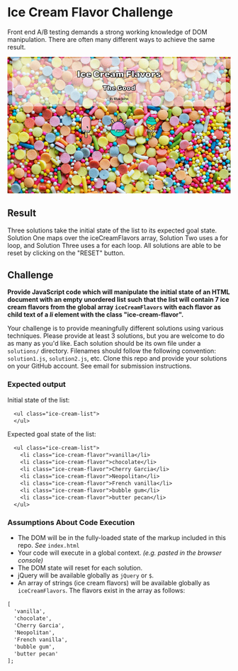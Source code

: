 # Ice Cream Flavor Challenge

Front end A/B testing demands a strong working knowledge of DOM manipulation. There are often many different ways to achieve the same result.

![](icecreamflavors.gif)

## Result

Three solutions take the initial state of the list to its expected goal state. Solution One maps over the iceCreamFlavors array, Solution Two uses a for loop, and Solution Three uses a for each loop. All solutions are able to be reset by clicking on the "RESET" button. 

## Challenge

**Provide JavaScript code which will manipulate the initial state of an HTML document with an empty unordered list such that the list will contain 7 ice cream flavors from the global array `iceCreamFlavors` with each flavor as child text of a *li* element with the class "ice-cream-flavor".**

Your challenge is to provide meaningfully different solutions using various techniques. Please provide at least 3 solutions, but you are welcome to do as many as you'd like. Each solution should be its own file under a `solutions/` directory. Filenames should follow the following convention: `solution1.js`, `solution2.js`, etc. Clone this repo and provide your solutions on your GitHub account. See email for submission instructions.


### Expected output

Initial state of the list:
```
  <ul class="ice-cream-list">
  </ul>
```

Expected goal state of the list:
```
  <ul class="ice-cream-list">
    <li class="ice-cream-flavor">vanilla</li>
    <li class="ice-cream-flavor">chocolate</li>
    <li class="ice-cream-flavor">Cherry Garcia</li>
    <li class="ice-cream-flavor">Neopolitan</li>
    <li class="ice-cream-flavor">French vanilla</li>
    <li class="ice-cream-flavor">bubble gum</li>
    <li class="ice-cream-flavor">butter pecan</li>
  </ul>
```

### Assumptions About Code Execution
- The DOM will be in the fully-loaded state of the markup included in this repo. *See* `index.html`
- Your code will execute in a global context. *(e.g. pasted in the browser console)*
- The DOM state will reset for each solution.
- jQuery will be available globally as `jQuery` or `$`.
- An array of strings (ice cream flavors) will be available globally as `iceCreamFlavors`. The flavors exist in the array as follows:
```
[
  'vanilla',
  'chocolate',
  'Cherry Garcia',
  'Neopolitan',
  'French vanilla',
  'bubble gum',
  'butter pecan'
];
```